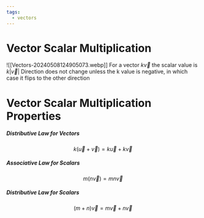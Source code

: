 ```yaml
---
tags:
  - vectors
---
```

# Vector Scalar Multiplication
![[Vectors-20240508124905073.webp]]
For a vector $k\vec{v}$ the scalar value is $k|\vec{v}|$
Direction does not change unless the k value is negative, in which case it flips to the other direction
# Vector Scalar Multiplication Properties
##### Distributive Law for Vectors
$$k(\vec{u}+\vec{v}) = k\vec{u}+k\vec{v}$$
##### Associative Law for Scalars
$$m(n\vec{v}) = mn\vec{v}$$
##### Distributive Law for Scalars
$$(m+n)\vec{v} = m\vec{v} + n\vec{v}$$
